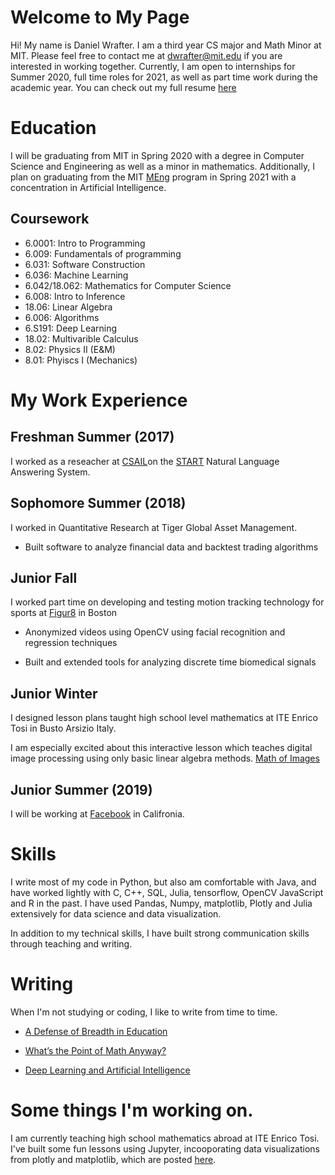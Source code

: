 # Welcome to My Page


Hi! My name is Daniel Wrafter. I am a third year CS major and Math Minor at MIT. Please feel free to contact me at dwrafter@mit.edu if you are interested in working together. Currently, I am open to internships for Summer 2020, full time roles for 2021, as well as part time work during the academic year. You can check out my full resume [here](https://github.com/dwraft/dwraft.github.io/blob/master/documents/DanielWrafterResume.pdf)


# Education

I will be graduating from MIT in Spring 2020 with a degree in Computer Science and Engineering as well as a minor in mathematics. Additionally, I plan on graduating from the MIT [MEng](https://www.eecs.mit.edu/academics-admissions/undergraduate-programs/6-p-meng-program) program in Spring 2021 with a concentration in Artificial Intelligence.

## Coursework

* 6.0001: Intro to Programming
* 6.009: Fundamentals of programming
* 6.031: Software Construction
* 6.036: Machine Learning
* 6.042/18.062: Mathematics for Computer Science
* 6.008: Intro to Inference
* 18.06: Linear Algebra
* 6.006: Algorithms
* 6.S191: Deep Learning
* 18.02: Multivarible Calculus
* 8.02: Physics II (E&M)
* 8.01: Phyiscs I (Mechanics)

# My Work Experience

## Freshman Summer (2017)

I worked as a reseacher at [CSAIL](https://www.csail.mit.edu/)on the [START](http://start.mit.edu/index.php) Natural Language Answering System.

## Sophomore Summer (2018)

I worked in Quantitative Research at Tiger Global Asset Management.

* Built software to analyze financial data and backtest trading algorithms

## Junior Fall

I worked part time on developing and testing motion tracking technology for sports at [Figur8](https://figur8tech.com/) in Boston 

* Anonymized videos using OpenCV using facial recognition and regression techniques

* Built and extended tools for analyzing discrete time biomedical signals

## Junior Winter

I designed lesson plans taught high school level mathematics at ITE Enrico Tosi in Busto Arsizio Italy.


I am especially excited about this interactive lesson which teaches digital image processing using only basic linear algebra methods. [Math of Images](https://github.com/dwraft/GTL2019/blob/master/MathOfImages.ipynb)

## Junior Summer (2019)

I will be working at [Facebook](https://www.facebook.com/careers) in Califronia.


# Skills

I write most of my code in Python, but also am comfortable with Java, and have worked lightly with C, C++, SQL, Julia, tensorflow, OpenCV JavaScript and R in the past. I have used Pandas, Numpy, matplotlib, Plotly and Julia extensively for data science and data visualization.


In addition to my technical skills, I have built strong communication skills through teaching and writing.


# Writing


When I'm not studying or coding, I like to write from time to time.


* [A Defense of Breadth in Education](https://medium.com/@danielwrafter/a-defense-of-breadth-in-education-e3566ae86470)

* [What’s the Point of Math Anyway?](https://medium.com/@danielwrafter/whats-the-point-of-math-anyway-bd1ae929adb8)

* [Deep Learning and Artificial Intelligence](https://medium.com/@danielwrafter/deep-learning-and-artificial-intelligence-2e35a9a1f77f)

# Some things I'm working on.

I am currently teaching high school mathematics abroad at ITE Enrico Tosi. I've built some fun lessons using Jupyter, incooporating data visualizations from plotly and matplotlib, which are posted [here](https://dwraft.github.io/GTL2019/).